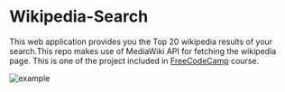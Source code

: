 # Wikipedia-Search
This web application provides you the Top 20 wikipedia results of your search.This repo makes use of MediaWiki API for fetching the wikipedia page.
This is one of the project included in [FreeCodeCamp](https://www.freecodecamp.org/) course.

![example](https://user-images.githubusercontent.com/26346816/33907436-2e4594ce-dfab-11e7-949a-18c0fdd54985.gif)
